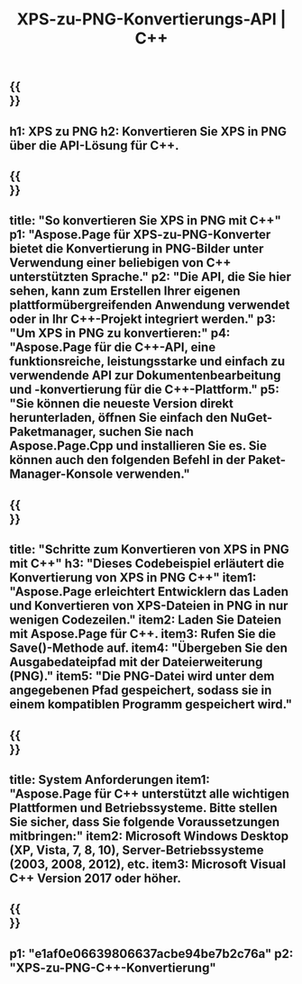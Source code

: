 ﻿---
translation: true
template: /_templates/_conversion-child-cpp.md
title: XPS-zu-PNG-Konvertierungs-API | C++
url: /cpp/conversion/xps-to-png/
description: PS-zu-PNG-Konvertierung bereitgestellt von Aspose.Page für die C++-API-Lösung. Funktioniert in C++ Runtime Environment für Windows 32 Bit, Windows 64 Bit und Linux 64 Bit.
informat: XPS
outformat: PNG
otherformats: EPS PS
---

{{<section banner>}}
---
h1: XPS zu PNG
h2: Konvertieren Sie XPS in PNG über die API-Lösung für C++.
---

{{<section overview>}}
---
title: "So konvertieren Sie XPS in PNG mit C++"
p1: "Aspose.Page für XPS-zu-PNG-Konverter bietet die Konvertierung in PNG-Bilder unter Verwendung einer beliebigen von C++ unterstützten Sprache."
p2: "Die API, die Sie hier sehen, kann zum Erstellen Ihrer eigenen plattformübergreifenden Anwendung verwendet oder in Ihr C++-Projekt integriert werden."
p3: "Um XPS in PNG zu konvertieren:"
p4: "Aspose.Page für die C++-API, eine funktionsreiche, leistungsstarke und einfach zu verwendende API zur Dokumentenbearbeitung und -konvertierung für die C++-Plattform."
p5: "Sie können die neueste Version direkt herunterladen, öffnen Sie einfach den NuGet-Paketmanager, suchen Sie nach Aspose.Page.Cpp und installieren Sie es. Sie können auch den folgenden Befehl in der Paket-Manager-Konsole verwenden."
---

{{<section feature1>}}
---
title: "Schritte zum Konvertieren von XPS in PNG mit C++"
h3: "Dieses Codebeispiel erläutert die Konvertierung von XPS in PNG C++"
item1: "Aspose.Page erleichtert Entwicklern das Laden und Konvertieren von XPS-Dateien in PNG in nur wenigen Codezeilen."
item2: Laden Sie Dateien mit Aspose.Page für C++.
item3: Rufen Sie die Save()-Methode auf.
item4: "Übergeben Sie den Ausgabedateipfad mit der Dateierweiterung (PNG)."
item5: "Die PNG-Datei wird unter dem angegebenen Pfad gespeichert, sodass sie in einem kompatiblen Programm gespeichert wird."
---

{{<section feature2>}}
---
title: System Anforderungen
item1: "Aspose.Page für C++ unterstützt alle wichtigen Plattformen und Betriebssysteme. Bitte stellen Sie sicher, dass Sie folgende Voraussetzungen mitbringen:"
item2: Microsoft Windows Desktop (XP, Vista, 7, 8, 10), Server-Betriebssysteme (2003, 2008, 2012), etc.
item3: Microsoft Visual C++ Version 2017 oder höher.
---

{{<section gist>}}
---
p1: "e1af0e06639806637acbe94be7b2c76a"
p2: "XPS-zu-PNG-C++-Konvertierung"
---
